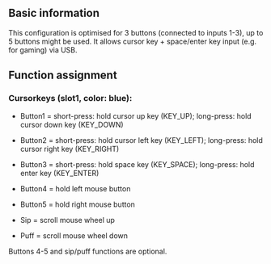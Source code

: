 ## Basic information
This configuration is optimised for 3 buttons (connected to inputs 1-3), up to 5 buttons might be used.
It allows cursor key + space/enter key input (e.g. for gaming) via USB.


## Function assignment

### Cursorkeys (slot1, color: blue):
- Button1 = short-press: hold cursor up key (KEY_UP); 
            long-press: hold cursor down key (KEY_DOWN)
- Button2 = short-press: hold cursor left key (KEY_LEFT); 
            long-press: hold cursor right key (KEY_RIGHT)
- Button3 = short-press: hold space key (KEY_SPACE); 
            long-press: hold enter key (KEY_ENTER)
- Button4 = hold left mouse button
- Button5 = hold right mouse button

- Sip = scroll mouse wheel up
- Puff = scroll mouse wheel down

Buttons 4-5 and sip/puff functions are optional.

